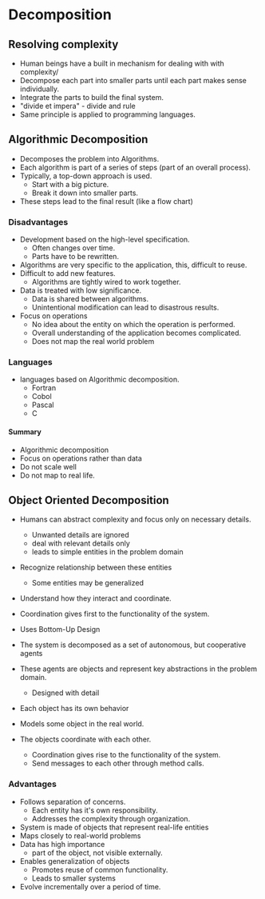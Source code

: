 # Decomposition

## Resolving complexity

- Human beings have a built in mechanism for dealing with with complexity/ 
- Decompose each part into smaller parts until each part makes sense individually.
- Integrate the parts to build the final system. 
- "divide et impera" - divide and rule
- Same principle is applied to programming languages. 


## Algorithmic Decomposition

- Decomposes the problem into Algorithms.
- Each algorithm is part of a series of steps (part of an overall process).
- Typically, a top-down approach is used.
    - Start with a big picture.
    - Break it down into smaller parts.
- These steps lead to the final result (like a flow chart)

### Disadvantages

- Development based on the high-level specification.
    - Often changes over time.
    - Parts have to be rewritten.
- Algorithms are very specific to the application, this, difficult to reuse.
- Difficult to add new features.
    - Algorithms are tightly wired to work together.
- Data is treated with low significance.
    - Data is shared between algorithms.
    - Unintentional modification can lead to disastrous results.
- Focus on operations
    - No idea about the entity on which the operation is performed.
    - Overall understanding of the application becomes complicated.
    - Does not map the real world problem

### Languages

- languages based on Algorithmic decomposition.
    - Fortran
    - Cobol
    - Pascal
    - C

#### Summary

- Algorithmic decomposition 
- Focus on operations rather than data
- Do not scale well
- Do not map to real life. 

## Object Oriented Decomposition

- Humans can abstract complexity and focus only on necessary details.
    - Unwanted details are ignored
    - deal with relevant details only
    - leads to simple entities in the problem domain

- Recognize relationship between these entities
    - Some entities may be generalized
- Understand how they interact and coordinate. 
- Coordination gives first to the functionality of the system.

- Uses Bottom-Up Design
- The system is decomposed as a set of autonomous, but cooperative agents
- These agents are objects and represent key abstractions in the problem domain.
    - Designed with detail
- Each object has its own behavior
- Models some object in the real world.
- The objects coordinate with each other. 
    - Coordination gives rise to the functionality of the system.
    - Send messages to each other through method calls.

### Advantages

- Follows separation of concerns.
    - Each entity has it's own responsibility. 
    - Addresses the complexity through organization.
- System is made of objects that represent real-life entities
- Maps closely to real-world problems
- Data has high importance
    - part of the object, not visible externally.
- Enables generalization of objects
    - Promotes reuse of common functionality.
    - Leads to smaller systems
- Evolve incrementally over a period of time. 